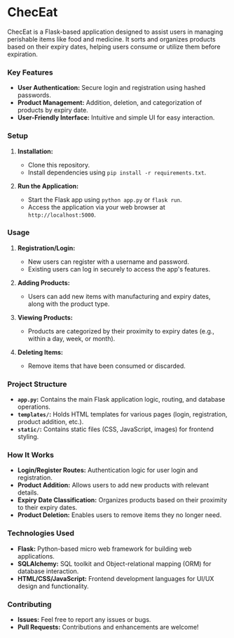 # ChecEat

ChecEat is a Flask-based application designed to assist users in managing perishable items like food and medicine. It sorts and organizes products based on their expiry dates, helping users consume or utilize them before expiration.

### Key Features

- **User Authentication:** Secure login and registration using hashed passwords.
- **Product Management:** Addition, deletion, and categorization of products by expiry date.
- **User-Friendly Interface:** Intuitive and simple UI for easy interaction.

### Setup

1. **Installation:**
   - Clone this repository.
   - Install dependencies using `pip install -r requirements.txt`.

2. **Run the Application:**
   - Start the Flask app using `python app.py` or `flask run`.
   - Access the application via your web browser at `http://localhost:5000`.

### Usage

1. **Registration/Login:**
   - New users can register with a username and password.
   - Existing users can log in securely to access the app's features.

2. **Adding Products:**
   - Users can add new items with manufacturing and expiry dates, along with the product type.

3. **Viewing Products:**
   - Products are categorized by their proximity to expiry dates (e.g., within a day, week, or month).

4. **Deleting Items:**
   - Remove items that have been consumed or discarded.

### Project Structure

- **`app.py`:** Contains the main Flask application logic, routing, and database operations.
- **`templates/`:** Holds HTML templates for various pages (login, registration, product addition, etc.).
- **`static/`:** Contains static files (CSS, JavaScript, images) for frontend styling.

### How It Works

- **Login/Register Routes:** Authentication logic for user login and registration.
- **Product Addition:** Allows users to add new products with relevant details.
- **Expiry Date Classification:** Organizes products based on their proximity to their expiry dates.
- **Product Deletion:** Enables users to remove items they no longer need.

### Technologies Used

- **Flask:** Python-based micro web framework for building web applications.
- **SQLAlchemy:** SQL toolkit and Object-relational mapping (ORM) for database interaction.
- **HTML/CSS/JavaScript:** Frontend development languages for UI/UX design and functionality.

### Contributing

- **Issues:** Feel free to report any issues or bugs.
- **Pull Requests:** Contributions and enhancements are welcome!
